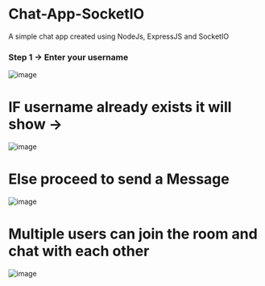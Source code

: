 # Chat-App-SocketIO
A simple chat app created using NodeJs, ExpressJS and SocketIO

### Step 1 -> Enter your username 
![image](https://user-images.githubusercontent.com/62872224/215845104-773a4868-8e80-46f7-b211-205b20ce256a.png)

# IF username already exists it will show ->
![image](https://user-images.githubusercontent.com/62872224/215845225-5a0f6e2e-8eda-4ae9-b5c1-a7f2462e9bec.png)

# Else proceed to send a Message
![image](https://user-images.githubusercontent.com/62872224/215845320-7f3e0be6-4612-43ec-96e0-168f877364b5.png)

# Multiple users can join the room and chat with each other
![image](https://user-images.githubusercontent.com/62872224/215845576-123da081-e7ce-4ae9-baef-1dac3300f2dc.png)


